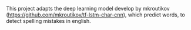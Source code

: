 This project adapts the deep learning model develop by mkroutikov (https://github.com/mkroutikov/tf-lstm-char-cnn), which predict words, to detect spelling mistakes in english.